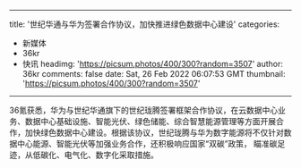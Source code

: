 
---
title: '世纪华通与华为签署合作协议，加快推进绿色数据中心建设'
categories: 
 - 新媒体
 - 36kr
 - 快讯
headimg: 'https://picsum.photos/400/300?random=3507'
author: 36kr
comments: false
date: Sat, 26 Feb 2022 06:07:53 GMT
thumbnail: 'https://picsum.photos/400/300?random=3507'
---

<div>   
36氪获悉，华为与世纪华通旗下的世纪珑腾签署框架合作协议，在云数据中心业务、数据中心基础设施、智能光伏、绿色储能、综合智慧能源管理等方面开展合作，加快绿色数据中心建设。根据该协议，世纪珑腾与华为数字能源将不仅针对数据中心能源、智能光伏等加强业务合作，还积极响应国家“双碳”政策， 瞄准碳足迹，从低碳化、电气化、数字化采取措施。  
</div>
            